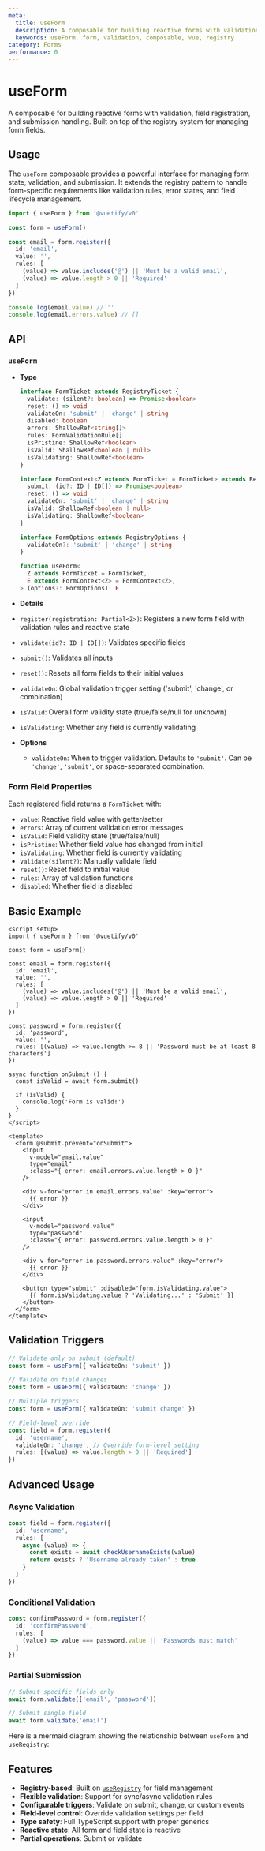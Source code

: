 ```yaml
---
meta:
  title: useForm
  description: A composable for building reactive forms with validation, field registration, and submission handling. Built on top of the registry system for managing form fields.
  keywords: useForm, form, validation, composable, Vue, registry
category: Forms
performance: 0
---
```


<script setup>
  import Mermaid from '@/components/Mermaid.vue'
</script>

# useForm

A composable for building reactive forms with validation, field registration, and submission handling. Built on top of the registry system for managing form fields.

## Usage

The `useForm` composable provides a powerful interface for managing form state, validation, and submission. It extends the registry pattern to handle form-specific requirements like validation rules, error states, and field lifecycle management.

```ts
import { useForm } from '@vuetify/v0'

const form = useForm()

const email = form.register({
  id: 'email',
  value: '',
  rules: [
    (value) => value.includes('@') || 'Must be a valid email',
    (value) => value.length > 0 || 'Required'
  ]
})

console.log(email.value) // ''
console.log(email.errors.value) // []
```

## API

### `useForm`

- **Type**

  ```ts
  interface FormTicket extends RegistryTicket {
    validate: (silent?: boolean) => Promise<boolean>
    reset: () => void
    validateOn: 'submit' | 'change' | string
    disabled: boolean
    errors: ShallowRef<string[]>
    rules: FormValidationRule[]
    isPristine: ShallowRef<boolean>
    isValid: ShallowRef<boolean | null>
    isValidating: ShallowRef<boolean>
  }

  interface FormContext<Z extends FormTicket = FormTicket> extends RegistryContext<Z> {
    submit: (id?: ID | ID[]) => Promise<boolean>
    reset: () => void
    validateOn: 'submit' | 'change' | string
    isValid: ShallowRef<boolean | null>
    isValidating: ShallowRef<boolean>
  }

  interface FormOptions extends RegistryOptions {
    validateOn?: 'submit' | 'change' | string
  }

  function useForm<
    Z extends FormTicket = FormTicket,
    E extends FormContext<Z> = FormContext<Z>,
  > (options?: FormOptions): E
  ```

- **Details**

- `register(registration: Partial<Z>)`: Registers a new form field with validation rules and reactive state
- `validate(id?: ID | ID[])`: Validates specific fields
- `submit()`: Validates all inputs
- `reset()`: Resets all form fields to their initial values
- `validateOn`: Global validation trigger setting ('submit', 'change', or combination)
- `isValid`: Overall form validity state (true/false/null for unknown)
- `isValidating`: Whether any field is currently validating

- **Options**

  - `validateOn`: When to trigger validation. Defaults to `'submit'`. Can be `'change'`, `'submit'`, or space-separated combination.

### Form Field Properties

Each registered field returns a `FormTicket` with:

- `value`: Reactive field value with getter/setter
- `errors`: Array of current validation error messages
- `isValid`: Field validity state (true/false/null)
- `isPristine`: Whether field value has changed from initial
- `isValidating`: Whether field is currently validating
- `validate(silent?)`: Manually validate field
- `reset()`: Reset field to initial value
- `rules`: Array of validation functions
- `disabled`: Whether field is disabled

## Basic Example

```vue
<script setup>
import { useForm } from '@vuetify/v0'

const form = useForm()

const email = form.register({
  id: 'email',
  value: '',
  rules: [
    (value) => value.includes('@') || 'Must be a valid email',
    (value) => value.length > 0 || 'Required'
  ]
})

const password = form.register({
  id: 'password',
  value: '',
  rules: [(value) => value.length >= 8 || 'Password must be at least 8 characters']
})

async function onSubmit () {
  const isValid = await form.submit()

  if (isValid) {
    console.log('Form is valid!')
  }
}
</script>

<template>
  <form @submit.prevent="onSubmit">
    <input
      v-model="email.value"
      type="email"
      :class="{ error: email.errors.value.length > 0 }"
    />

    <div v-for="error in email.errors.value" :key="error">
      {{ error }}
    </div>

    <input
      v-model="password.value"
      type="password"
      :class="{ error: password.errors.value.length > 0 }"
    />

    <div v-for="error in password.errors.value" :key="error">
      {{ error }}
    </div>

    <button type="submit" :disabled="form.isValidating.value">
      {{ form.isValidating.value ? 'Validating...' : 'Submit' }}
    </button>
  </form>
</template>
```

## Validation Triggers

```typescript
// Validate only on submit (default)
const form = useForm({ validateOn: 'submit' })

// Validate on field changes
const form = useForm({ validateOn: 'change' })

// Multiple triggers
const form = useForm({ validateOn: 'submit change' })

// Field-level override
const field = form.register({
  id: 'username',
  validateOn: 'change', // Override form-level setting
  rules: [(value) => value.length > 0 || 'Required']
})
```

## Advanced Usage

### Async Validation

```typescript
const field = form.register({
  id: 'username',
  rules: [
    async (value) => {
      const exists = await checkUsernameExists(value)
      return exists ? 'Username already taken' : true
    }
  ]
})
```

### Conditional Validation

```typescript
const confirmPassword = form.register({
  id: 'confirmPassword',
  rules: [
    (value) => value === password.value || 'Passwords must match'
  ]
})
```

### Partial Submission

```typescript
// Submit specific fields only
await form.validate(['email', 'password'])

// Submit single field
await form.validate('email')
```

Here is a mermaid diagram showing the relationship between `useForm` and `useRegistry`:

<Mermaid code="
flowchart TD
  A(useForm) --> B(useRegistry)
  B --> C(FormTicket)
  C --> D[validate]
  C --> E[reset]
  C --> F[errors]
  C --> G[isValid]
  A --> H[submit]
  A --> I[reset all]
" />

## Features

- **Registry-based**: Built on [`useRegistry`](/composables/registration/use-registry) for field management
- **Flexible validation**: Support for sync/async validation rules
- **Configurable triggers**: Validate on submit, change, or custom events
- **Field-level control**: Override validation settings per field
- **Type safety**: Full TypeScript support with proper generics
- **Reactive state**: All form and field state is reactive
- **Partial operations**: Submit or validate
